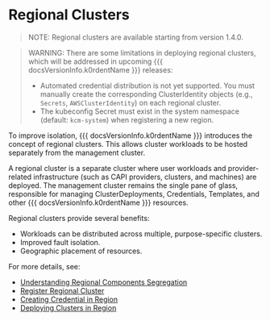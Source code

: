 # Regional Clusters

> NOTE:
> Regional clusters are available starting from version 1.4.0.

> WARNING:
> There are some limitations in deploying regional clusters, which will be addressed in upcoming
> {{{ docsVersionInfo.k0rdentName }}} releases:
>
> * Automated credential distribution is not yet supported. You must manually create the corresponding ClusterIdentity
> objects (e.g., `Secrets`, `AWSClusterIdentity`) on each regional cluster.
> * The kubeconfig Secret must exist in the system namespace (default: `kcm-system`) when registering a new region.

To improve isolation, {{{ docsVersionInfo.k0rdentName }}} introduces the concept of regional clusters. This allows
cluster workloads to be hosted separately from the management cluster.

A regional cluster is a separate cluster where user workloads and provider-related infrastructure (such as CAPI
providers, clusters, and machines) are deployed. The management cluster remains the single pane of glass, responsible
for managing ClusterDeployments, Credentials, Templates, and other {{{ docsVersionInfo.k0rdentName }}} resources.

Regional clusters provide several benefits:

* Workloads can be distributed across multiple, purpose-specific clusters.
* Improved fault isolation.
* Geographic placement of resources.

For more details, see:

- [Understanding Regional Components Segregation](components-segregation.md)
- [Register Regional Cluster](regional-cluster-registration.md)
- [Creating Credential in Region](creating-credential-in-region.md)
- [Deploying Clusters in Region](deploying-clusters-in-region.md)
